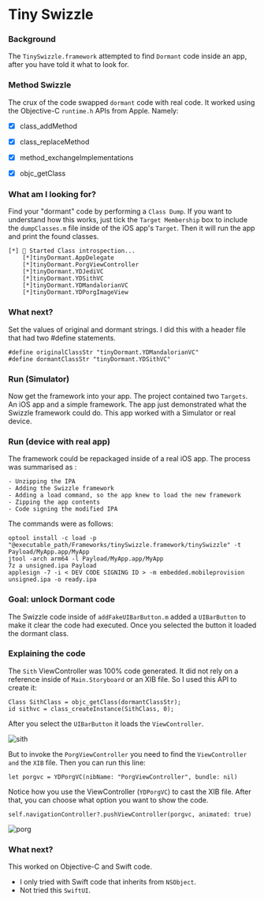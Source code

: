 # Tiny Swizzle
### Background
The `TinySwizzle.framework` attempted to find `Dormant` code inside an app, after you have told it what to look for.  

### Method Swizzle
The crux of the code swapped `dormant` code with real code. It worked using the Objective-C `runtime.h` APIs from Apple.  Namely:

- [x]  class_addMethod
- [x]  class_replaceMethod
- [x]  method_exchangeImplementations
- [x]  objc_getClass


### What am I looking for?
Find your "dormant" code by performing a `Class Dump`.   If you want to understand how this works, just tick the `Target Membership` box to include the  `dumpClasses.m` file inside of the iOS app's `Target`.  Then it will run the app and print the found classes.
```
[*] 🌠 Started Class introspection...
    [*]tinyDormant.AppDelegate
    [*]tinyDormant.PorgViewController
    [*]tinyDormant.YDJediVC
    [*]tinyDormant.YDSithVC
    [*]tinyDormant.YDMandalorianVC
    [*]tinyDormant.YDPorgImageView
```
### What next?
Set the values of original and dormant strings.  I did this with a header file that had two #define statements.
```
#define originalClassStr "tinyDormant.YDMandalorianVC"
#define dormantClassStr "tinyDormant.YDSithVC"
```
### Run (Simulator)
Now get the framework into your app.  The project contained two `Targets`.  An iOS app and a simple framework.  The app just demonstrated what the Swizzle framework could do.  This app worked with a Simulator or real device. 

### Run (device with real app)
The framework could be repackaged inside of a real iOS app.  The process was summarised as :
```
- Unzipping the IPA
- Adding the Swizzle framework
- Adding a load command, so the app knew to load the new framework
- Zipping the app contents
- Code signing the modified IPA
```
The commands were as follows:
```
optool install -c load -p "@executable_path/Frameworks/tinySwizzle.framework/tinySwizzle" -t Payload/MyApp.app/MyApp
jtool -arch arm64 -l Payload/MyApp.app/MyApp
7z a unsigned.ipa Payload
applesign -7 -i < DEV CODE SIGNING ID > -m embedded.mobileprovision unsigned.ipa -o ready.ipa
```
### Goal: unlock Dormant code
The Swizzle code inside of `addFakeUIBarButton.m` added a `UIBarButton` to make it clear the code had executed.  Once you selected the button it loaded the dormant class.


### Explaining the code
The `Sith` ViewController was 100% code generated.  It did not rely on a reference inside of `Main.Storyboard` or an XIB file. So I used this API to create it:
```
Class SithClass = objc_getClass(dormantClassStr);
id sithvc = class_createInstance(SithClass, 0);
```
After you select the `UIBarButton` it loads the `ViewController`.

![sith](tinyDormant/readme_images/sith.png)

But to invoke the `PorgViewController` you need to find the `ViewController and` the `XIB` file.  Then you can run this line:
```
let porgvc = YDPorgVC(nibName: "PorgViewController", bundle: nil)
```
Notice how you use the ViewController (`YDPorgVC`) to cast the XIB file.  After that, you can choose what option you want to show the code.
```
self.navigationController?.pushViewController(porgvc, animated: true)
```

![porg](tinyDormant/readme_images/porg.png)

### What next?
This worked on Objective-C and Swift code.  

- I only tried with Swift code that inherits from `NSObject`.
- Not tried this `SwiftUI`.

